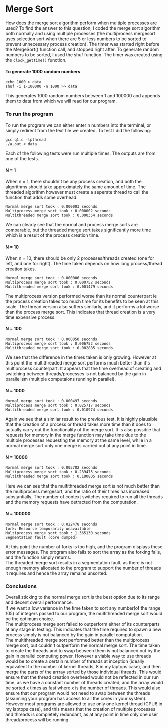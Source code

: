 # Merge Sort
How does the merge sort algorithm perform when multiple processes are used?
To find the answer to this question, I coded the merge sort algorithm both normally and using multiple processes (the multiprocess mergesort uses selection sort when there are 5 or less numbers to be sorted to prevent unnecessary process creation). The timer was started right before the MergeSort() function call, and stopped right after. To generate random numbers to be sorted, I used the shuf function. The timer was created using the ```clock_gettime()``` function.
#### To generate 1000 random numbers
```
echo 1000 > data
shuf -i 1-100000 -n 1000 >> data
```
This generates 1000 random numbers between 1 and 100000 and appends them to data from which we will read for our program.

### To run the program
To run the program we can either enter n numbers into the terminal, or simply redirect from the text file we created. To test I did the following:
```
gcc q1.c -lpthread
./a.out < data
```
Each of the following tests were run multiple times. The outputs are from one of the tests.

#### N = 1
When n = 1, there shouldn't be any process creation, and both the algorithms should take approximately the same amount of time. The threaded algorithm however must create a seperate thread to call the function that adds some overhead.
```
Normal merge sort took : 0.000003 seconds
Multiprocess merge sort took : 0.000002 seconds
Multithreaded merge sort took : 0.000354 seconds

```
We can clearly see that the normal and process merge sorts are comparable, but the threaded merge sort takes significantly more time which is a result of the process creation time.  

#### N = 10
When n = 10, there should be only 2 processes/threads created (one for left, and one for right). The time taken depends on how long process/thread creation takes.
```
Normal merge sort took : 0.000006 seconds
Multiprocess merge sort took : 0.000752 seconds
Multithreaded merge sort took : 0.001479 seconds
```
The multiprocess version performed worse than its normal counterpart ie the process creation takes too much time for its benefits to be seen at this scale.
The thread version also suffers similarly, and it performs a lot worse than the process merge sort. This indicates that thread creation is a very time expensive process.

#### N = 100
```
Normal merge sort took : 0.000050 seconds
Multiprocess merge sort took : 0.006752 seconds
Multithreaded merge sort took : 0.002885 seconds
```
We see that the difference in the times taken is only growing. However at this point the multithreaded merge sort performs much better than it's multiprocess counterpart. It appears that the time overhead of creating and switching between threads/processes is not balanced by the gain in parallelism (multiple computaions running in parallel).

#### N = 1000
```
Normal merge sort took : 0.000497 seconds
Multiprocess merge sort took : 0.025717 seconds
Multithreaded merge sort took : 0.010974 seconds
```
Again we see that a similar result to the previous test. It is highly plausible that the creation of a process or thread takes more time than it does to actually carry out the functionality of the merge sort. It is also possible that requests for memory in the merge function may take time due to the multiple processes requesting the memory at the same level, while in a normal merge sort only one merge is carried out at any point in time.  

#### N = 10000
```
Normal merge sort took : 0.005702 seconds
Multiprocess merge sort took : 0.239475 seconds
Multithreaded merge sort took : 0.180805 seconds
```
Here we can see that the multithreaded merge sort is not much better than the multiprocess mergesort, and the ratio of their times has increased substantially. The number of context switches required to run all the threads and the memory requests have detracted from the computation.  


#### N = 100000
```
Normal merge sort took : 0.022478 seconds
fork: Resource temporarily unavailable
Multiprocess merge sort took : 1.365130 seconds
Segmentation fault (core dumped)

```
At this point the number of forks is too high, and the program displays these error messages. The program also fails to sort the array as the forking fails, and the function simply returns.  
The threaded merge sort results in a segmentation fault, as there is not enough memory allocated to the program to support the number of threads it requires and hence the array remains unsorted.  

### Conclusions
Overall sticking to the normal merge sort is the best option due to its range and decent overall performance.  
If we want a low variance in the time taken to sort any number(of the range 10<exp>5</exp>) of integers passed to our program, the multithreaded merge sort would be the optimum choice.  
The multiprocess merge sort failed to outperform either of its counterparts at any stage in testing. This indicates that the time required to spawn a new process simply is not balanced by the gain in parallel computation.  
The multithreaded merge sort performed better than the multiprocess merge sort, but couldn't outperform the normal merge sort. The time taken to create the threads and to swap between them is not balanced out by the gain in parallel computing power. However a viable way to use threads would be to create a certain number of threads at inception (ideally equivalent to the number of kernel threads, 8 in my laptops case), and then merge the parts of the arrray sorted by those individual threads. This would ensure that the thread creation overhead would not be reflected in our run time, as we have a constant number of threads created, and the array would be sorted x times as fast where x is the number of threads. This would also ensure that our program would not need to swap between the threads (assuming your program has access to all the cores in your system). However most programs are allowed to use only one kernel thread (CPU6 in my laptops case), and this means that the creation of multiple processes and threads is completely redundant, as at any point in time only one user thread/process will be running. 